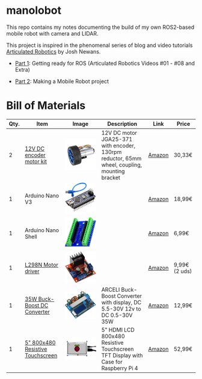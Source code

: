 # manolobot

This repo contains my notes documenting the build of my own ROS2-based mobile robot with camera and LIDAR.

This project is inspired in the phenomenal series of blog and video tutorials [Articulated Robotics](https://articulatedrobotics.xyz/) by Josh Newans.

* [Part 1](./ROS2-Getting-ready-Aug22-L01-XX.md): Getting ready for ROS (Articulated Robotics Videos #01 - #08 and Extra)

* [Part 2](): Making a Mobile Robot project

# Bill of Materials



| Qty. | Item                                                | Image                                                        | Description                                                  | Link                                                         | Price         |
| ---- | --------------------------------------------------- | ------------------------------------------------------------ | ------------------------------------------------------------ | ------------------------------------------------------------ | ------------- |
| 2    | [12V DC  encoder motor kit](./motor_kit.md)         | ![motor_encoder_wheel_kit](assets/images/motor_encoder_wheel_kit.jpg) | 12V DC motor JGA25-371 with encoder, 130rpm reductor, 65mm wheel, coupling, mounting bracket | [Amazon](https://www.amazon.es/dp/B07WT22RNK?psc=1&ref=ppx_pop_dt_b_asin_title) | 30,33€        |
| 1    | Arduino Nano V3                                     | ![arduino_nano](assets/images/arduino_nano.jpg)              |                                                              | [Amazon](https://www.amazon.es/gp/product/B01MS7DUEM/ref=ppx_yo_dt_b_asin_title_o00_s00?ie=UTF8&th=1) | 18,99€        |
| 1    | Arduino Nano Shell                                  | ![arduino_shell](assets/images/arduino_shell.jpg)            |                                                              | [Amazon](https://www.amazon.es/gp/product/B08T1ZXS7K/ref=ppx_yo_dt_b_asin_title_o00_s01?ie=UTF8&th=1) | 6,99€         |
| 1    | [L298N Motor driver](./motor_driver.md)             | ![motor_driver](assets/images/motor_driver.jpg)              |                                                              | [Amazon](https://www.amazon.es/gp/product/B077NY9RY6/ref=ppx_yo_dt_b_asin_title_o00_s01?ie=UTF8&psc=1) | 9,99€ (2 uds) |
| 1    | [35W Buck-Boost DC Converter](./buck_converter.md)  | ![buck_converter](assets/images/buck_converter.jpg)          | ARCELI Buck-Boost Converter with display, DC 5.5-30V 12v to DC 0.5-30V  35W | [Amazon](https://www.amazon.es/gp/product/B07MY399GQ/ref=ppx_yo_dt_b_asin_title_o02_s00?ie=UTF8&psc=1) | 12,99€        |
| 1    | [5" 800x480 Resistive  Touchscreen](touchscreen.md) | ![touchscreen](assets/images/touchscreen.jpg)                | 5" HDMI LCD 800x480 Resistive Touchscreen TFT Display  with Case for Raspberry Pi 4 | [Amazon](https://www.amazon.es/dp/B07PLF8V8Y?psc=1&ref=ppx_pop_dt_b_product_details) | 52,99€        |

